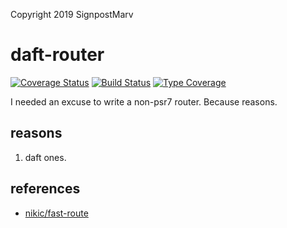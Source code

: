 Copyright 2019 SignpostMarv

# daft-router
[![Coverage Status](https://coveralls.io/repos/github/SignpostMarv/daft-router/badge.svg?branch=master)](https://coveralls.io/github/SignpostMarv/daft-router?branch=master)
[![Build Status](https://travis-ci.org/SignpostMarv/daft-router.svg?branch=master)](https://travis-ci.org/SignpostMarv/daft-router)
[![Type Coverage](https://shepherd.dev/github/signpostmarv/daft-router/coverage.svg)](https://shepherd.dev/github/signpostmarv/daft-router)

I needed an excuse to write a non-psr7 router. Because reasons.

## reasons

1) daft ones.

## references
* [nikic/fast-route](https://github.com/nikic/fastroute)
